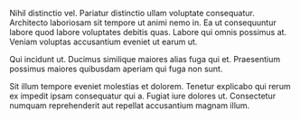 Nihil distinctio vel. Pariatur distinctio ullam voluptate consequatur. Architecto laboriosam sit tempore ut animi nemo in. Ea ut consequuntur labore quod labore voluptates debitis quas. Labore qui omnis possimus at. Veniam voluptas accusantium eveniet ut earum ut.
 Qui incidunt ut. Ducimus similique maiores alias fuga qui et. Praesentium possimus maiores quibusdam aperiam qui fuga non sunt.
 Sit illum tempore eveniet molestias et dolorem. Tenetur explicabo qui rerum ex impedit ipsam consequatur qui a. Fugiat iure dolores ut. Consectetur numquam reprehenderit aut repellat accusantium magnam illum.
